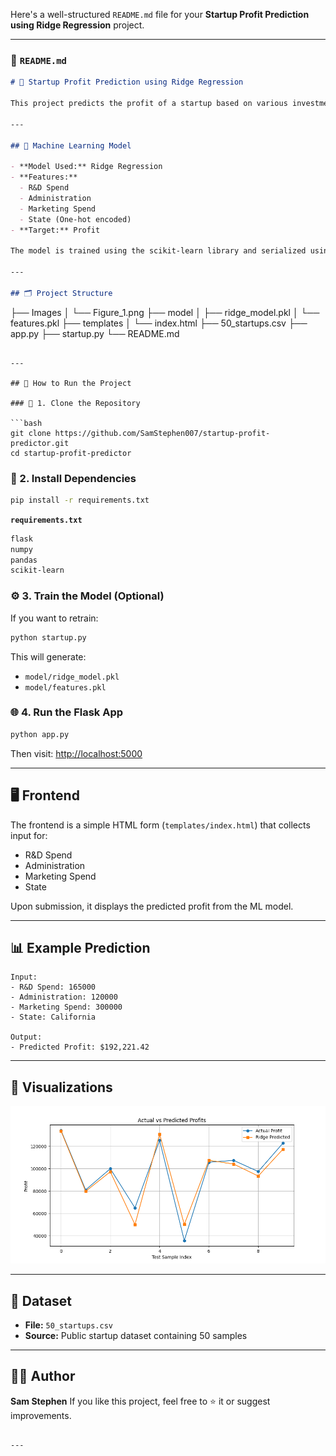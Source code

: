 Here's a well-structured `README.md` file for your **Startup Profit Prediction using Ridge Regression** project.

---

### 📄 `README.md`

```markdown
# 🚀 Startup Profit Prediction using Ridge Regression

This project predicts the profit of a startup based on various investment features using Ridge Regression. It is built with Python, trained on the `50_Startups.csv` dataset, and deployed as a Flask web application.

---

## 🧠 Machine Learning Model

- **Model Used:** Ridge Regression
- **Features:** 
  - R&D Spend
  - Administration
  - Marketing Spend
  - State (One-hot encoded)
- **Target:** Profit

The model is trained using the scikit-learn library and serialized using `pickle`.

---

## 🗂️ Project Structure

```

├── Images
│   └── Figure\_1.png
├── model
│   ├── ridge\_model.pkl
│   └── features.pkl
├── templates
│   └── index.html
├── 50\_startups.csv
├── app.py
├── startup.py
└── README.md

````

---

## 🚀 How to Run the Project

### 🔧 1. Clone the Repository

```bash
git clone https://github.com/SamStephen007/startup-profit-predictor.git
cd startup-profit-predictor
````

### 🐍 2. Install Dependencies

```bash
pip install -r requirements.txt
```

**`requirements.txt`**

```txt
flask
numpy
pandas
scikit-learn
```

### ⚙️ 3. Train the Model (Optional)

If you want to retrain:

```bash
python startup.py
```

This will generate:

* `model/ridge_model.pkl`
* `model/features.pkl`

### 🌐 4. Run the Flask App

```bash
python app.py
```

Then visit: [http://localhost:5000](http://localhost:5000)

---

## 🖥️ Frontend

The frontend is a simple HTML form (`templates/index.html`) that collects input for:

* R\&D Spend
* Administration
* Marketing Spend
* State

Upon submission, it displays the predicted profit from the ML model.

---

## 📊 Example Prediction

```
Input:
- R&D Spend: 165000
- Administration: 120000
- Marketing Spend: 300000
- State: California

Output:
- Predicted Profit: $192,221.42
```

---

## 📸 Visualizations

![Data Analysis](Images/Figure_1.png)

---

## 📁 Dataset

* **File:** `50_startups.csv`
* **Source:** Public startup dataset containing 50 samples

---


## 🙋‍♂️ Author

**Sam Stephen**
If you like this project, feel free to ⭐ it or suggest improvements.

```

---
